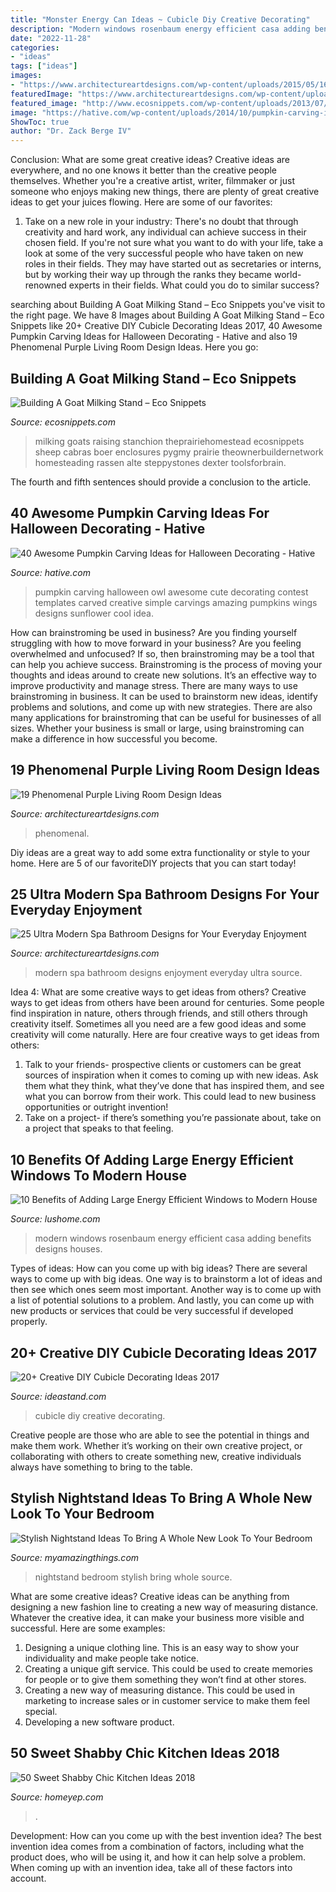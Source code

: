 ```yaml
---
title: "Monster Energy Can Ideas ~ Cubicle Diy Creative Decorating"
description: "Modern windows rosenbaum energy efficient casa adding benefits designs houses"
date: "2022-11-28"
categories:
- "ideas"
tags: ["ideas"]
images:
- "https://www.architectureartdesigns.com/wp-content/uploads/2015/05/1633.jpg"
featuredImage: "https://www.architectureartdesigns.com/wp-content/uploads/2013/10/1730.jpg"
featured_image: "http://www.ecosnippets.com/wp-content/uploads/2013/07/goat-milking-stand.jpg"
image: "https://hative.com/wp-content/uploads/2014/10/pumpkin-carving-ideas/5-owl-pumpkin-carving.jpg"
ShowToc: true
author: "Dr. Zack Berge IV"
---
```



Conclusion: What are some great creative ideas?
Creative ideas are everywhere, and no one knows it better than the creative people themselves. Whether you're a creative artist, writer, filmmaker or just someone who enjoys making new things, there are plenty of great creative ideas to get your juices flowing. Here are some of our favorites: 
1. Take on a new role in your industry: There's no doubt that through creativity and hard work, any individual can achieve success in their chosen field. If you're not sure what you want to do with your life, take a look at some of the very successful people who have taken on new roles in their fields. They may have started out as secretaries or interns, but by working their way up through the ranks they became world-renowned experts in their fields. What could you do to similar success? 


	

		
searching about Building A Goat Milking Stand – Eco Snippets you've visit to the right page. We have 8 Images about Building A Goat Milking Stand – Eco Snippets like 20+ Creative DIY Cubicle Decorating Ideas 2017, 40 Awesome Pumpkin Carving Ideas for Halloween Decorating - Hative and also 19 Phenomenal Purple Living Room Design Ideas. Here you go:
		
    
## Building A Goat Milking Stand – Eco Snippets

<img loading=lazy src="http://www.ecosnippets.com/wp-content/uploads/2013/07/goat-milking-stand.jpg" onerror="this.onerror=null;this.src='https://tse3.mm.bing.net/th?id=OIP.HdGhT7VISjm9bZnVNf1RjwAAAA&amp;pid=15.1';" alt="Building A Goat Milking Stand – Eco Snippets">

_Source: ecosnippets.com_

>milking goats raising stanchion theprairiehomestead ecosnippets sheep cabras boer enclosures pygmy prairie theownerbuildernetwork homesteading rassen alte steppystones dexter toolsforbrain. 

	

The fourth and fifth sentences should provide a conclusion to the article.

    
## 40 Awesome Pumpkin Carving Ideas For Halloween Decorating - Hative

<img loading=lazy src="https://hative.com/wp-content/uploads/2014/10/pumpkin-carving-ideas/5-owl-pumpkin-carving.jpg" onerror="this.onerror=null;this.src='https://tse3.mm.bing.net/th?id=OIP.XcqSIcA0dt6b9V5w3XNT1AHaHa&amp;pid=15.1';" alt="40 Awesome Pumpkin Carving Ideas for Halloween Decorating - Hative">

_Source: hative.com_

>pumpkin carving halloween owl awesome cute decorating contest templates carved creative simple carvings amazing pumpkins wings designs sunflower cool idea. 

	

How can brainstroming be used in business?
Are you finding yourself struggling with how to move forward in your business? Are you feeling overwhelmed and unfocused? If so, then brainstroming may be a tool that can help you achieve success. Brainstroming is the process of moving your thoughts and ideas around to create new solutions. It’s an effective way to improve productivity and manage stress.
There are many ways to use brainstroming in business. It can be used to brainstorm new ideas, identify problems and solutions, and come up with new strategies. There are also many applications for brainstroming that can be useful for businesses of all sizes. Whether your business is small or large, using brainstroming can make a difference in how successful you become.

    
## 19 Phenomenal Purple Living Room Design Ideas

<img loading=lazy src="https://www.architectureartdesigns.com/wp-content/uploads/2015/05/1633.jpg" onerror="this.onerror=null;this.src='https://tse4.mm.bing.net/th?id=OIP.XLFYrg1JLRhWjA-eYgMSHAHaFj&amp;pid=15.1';" alt="19 Phenomenal Purple Living Room Design Ideas">

_Source: architectureartdesigns.com_

>phenomenal. 

	

Diy ideas are a great way to add some extra functionality or style to your home. Here are 5 of our favoriteDIY projects that you can start today!

    
## 25 Ultra Modern Spa Bathroom Designs For Your Everyday Enjoyment

<img loading=lazy src="https://www.architectureartdesigns.com/wp-content/uploads/2013/10/1730.jpg" onerror="this.onerror=null;this.src='https://tse3.mm.bing.net/th?id=OIP.DaNba7wrzACHpsnvp2QQDgHaFj&amp;pid=15.1';" alt="25 Ultra Modern Spa Bathroom Designs for Your Everyday Enjoyment">

_Source: architectureartdesigns.com_

>modern spa bathroom designs enjoyment everyday ultra source. 

	

Idea 4: What are some creative ways to get ideas from others?
Creative ways to get ideas from others have been around for centuries. Some people find inspiration in nature, others through friends, and still others through creativity itself. Sometimes all you need are a few good ideas and some creativity will come naturally. Here are four creative ways to get ideas from others: 
1) Talk to your friends- prospective clients or customers can be great sources of inspiration when it comes to coming up with new ideas. Ask them what they think, what they’ve done that has inspired them, and see what you can borrow from their work. This could lead to new business opportunities or outright invention! 
2) Take on a project- if there’s something you’re passionate about, take on a project that speaks to that feeling.

    
## 10 Benefits Of Adding Large Energy Efficient Windows To Modern House

<img loading=lazy src="https://www.lushome.com/wp-content/uploads/2013/11/modern-houses-large-windows-14.jpg" onerror="this.onerror=null;this.src='https://tse4.mm.bing.net/th?id=OIP.ZEavMEG9Bbe7aq9t_gSx9AAAAA&amp;pid=15.1';" alt="10 Benefits of Adding Large Energy Efficient Windows to Modern House">

_Source: lushome.com_

>modern windows rosenbaum energy efficient casa adding benefits designs houses. 

	

Types of ideas: How can you come up with big ideas?
There are several ways to come up with big ideas. One way is to brainstorm a lot of ideas and then see which ones seem most important. Another way is to come up with a list of potential solutions to a problem. And lastly, you can come up with new products or services that could be very successful if developed properly.

    
## 20+ Creative DIY Cubicle Decorating Ideas 2017

<img loading=lazy src="https://ideastand.com/wp-content/uploads/2014/06/cubicle-decorating-ideas/4-cubicle-decorating-ideas.jpg" onerror="this.onerror=null;this.src='https://tse3.mm.bing.net/th?id=OIP.VHOx8lixeW7JpfU3SP7vlgHaJ4&amp;pid=15.1';" alt="20+ Creative DIY Cubicle Decorating Ideas 2017">

_Source: ideastand.com_

>cubicle diy creative decorating. 

	

Creative people are those who are able to see the potential in things and make them work. Whether it’s working on their own creative project, or collaborating with others to create something new, creative individuals always have something to bring to the table.

    
## Stylish Nightstand Ideas To Bring A Whole New Look To Your Bedroom

<img loading=lazy src="http://myamazingthings.com/wp-content/uploads/2017/07/stylish-nightstand-9.jpg" onerror="this.onerror=null;this.src='https://tse4.mm.bing.net/th?id=OIP.-QuuvT0euOq4kadk6kLZiwHaHa&amp;pid=15.1';" alt="Stylish Nightstand Ideas To Bring A Whole New Look To Your Bedroom">

_Source: myamazingthings.com_

>nightstand bedroom stylish bring whole source. 

	

What are some creative ideas?
Creative ideas can be anything from designing a new fashion line to creating a new way of measuring distance. Whatever the creative idea, it can make your business more visible and successful. Here are some examples:
1. Designing a unique clothing line. This is an easy way to show your individuality and make people take notice.
2. Creating a unique gift service. This could be used to create memories for people or to give them something they won’t find at other stores.
3. Creating a new way of measuring distance. This could be used in marketing to increase sales or in customer service to make them feel special.
4. Developing a new software product.

    
## 50 Sweet Shabby Chic Kitchen Ideas 2018

<img loading=lazy src="https://homeyep.com/wp-content/uploads/2017/03/2-shabby-chic-kitchen-ideas.jpg" onerror="this.onerror=null;this.src='https://tse3.mm.bing.net/th?id=OIP.v27zUI508oHkgWZs8DMC3QHaJ4&amp;pid=15.1';" alt="50 Sweet Shabby Chic Kitchen Ideas 2018">

_Source: homeyep.com_

>. 

	

Development: How can you come up with the best invention idea?
The best invention idea comes from a combination of factors, including what the product does, who will be using it, and how it can help solve a problem. When coming up with an invention idea, take all of these factors into account.

